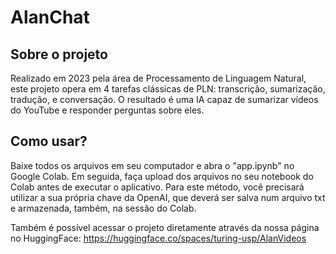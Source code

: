 # AlanChat

## Sobre o projeto
Realizado em 2023 pela área de Processamento de Linguagem Natural, este projeto opera em 4 tarefas clássicas de PLN: transcrição, sumarização, tradução, e conversação. O resultado é uma IA capaz de sumarizar vídeos do YouTube e responder perguntas sobre eles.


## Como usar?
Baixe todos os arquivos em seu computador e abra o "app.ipynb" no Google Colab. Em seguida, faça upload dos arquivos no seu notebook do Colab antes de executar o aplicativo. Para este método, você precisará utilizar a sua própria chave da OpenAI, que deverá ser salva num arquivo txt e armazenada, também, na sessão do Colab.

Também é possível acessar o projeto diretamente através da nossa página no HuggingFace: https://huggingface.co/spaces/turing-usp/AlanVideos
